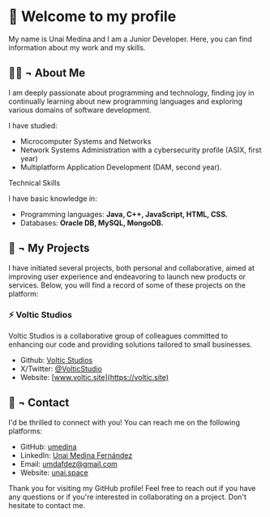 # 👋 Welcome to my profile

My name is Unai Medina and I am a Junior Developer. Here, you can find information about my work and my skills.

## 🙍‍♂️ ¬ About Me

I am deeply passionate about programming and technology, finding joy in continually learning about new programming languages and exploring various domains of software development.

I have studied: 
- Microcomputer Systems and Networks
- Network Systems Administration with a cybersecurity profile (ASIX, first year)
- Multiplatform Application Development (DAM, second year).

Technical Skills

I have basic knowledge in:
- Programming languages: **Java, C++, JavaScript, HTML, CSS.**
- Databases: **Oracle DB, MySQL, MongoDB.**

## 📕 ¬ My Projects

I have initiated several projects, both personal and collaborative, aimed at improving user experience and endeavoring to launch new products or services. Below, you will find a record of some of these projects on the platform:

### ⚡ Voltic Studios

Voltic Studios is a collaborative group of colleagues committed to enhancing our code and providing solutions tailored to small businesses.
- Github: [Voltic Studios](https://github.com/Voltic-Studios)
- X/Twitter: [@VolticStudio](https://twitter.com/VolticStudio)
- Website: [www.voltic.site](https://voltic.site)

## 🤝 ¬ Contact

I'd be thrilled to connect with you! You can reach me on the following platforms:

- GitHub: [umedina](https://github.com/unaimedina)
- LinkedIn: [Unai Medina Fernández](https://www.linkedin.com/in/unai-medina-fdez/)
- Email: [umdafdez@gmail.com](mailto:umdafdez@gmail.com)
- Website: [unai.space](https://unai.space)

Thank you for visiting my GitHub profile! Feel free to reach out if you have any questions or if you're interested in collaborating on a project. Don't hesitate to contact me.
